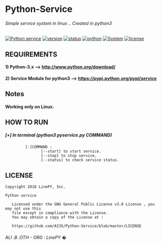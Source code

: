 # Python-Service
###### Simple service system in linux .. Created in python3

[![Python service](https://img.shields.io/badge/build-passing-brightgreen.svg)]()
[![version](https://img.shields.io/badge/version-1.0.0-green.svg)]()
[![status](https://img.shields.io/badge/status-Beta-yellowgreen.svg)]()
[![python](https://img.shields.io/badge/python-3.x-blue.svg)](http://www.python.org/download/)
[![System](https://img.shields.io/badge/System-linux%20only-orange.svg)]()
[![license](https://img.shields.io/badge/license-GNU-blue.svg)](https://github.com/AI35/Python-Service/blob/master/LICENSE)

## REQUIREMENTS
#### 1) Python-3.x --> http://www.python.org/download/
#### 2) Service Module for python3 --> https://pypi.python.org/pypi/service

## Notes
#### Working only on Linux.

## HOW TO RUN 

##### [+] In terminal (python3 pyservice.py COMMAND)
             [-]COMMAND : 
                    [--start] to start service.
                    [--stop] to stop service.
                    [--status] to check service status.
                
## LICENSE
```
Copyright 2018 LinePY, Inc.

Python service

   Licensed under the GNU General Public License v3.0 License , you may not use this
   file except in compliance with the License.
   You may obtain a copy of the License at :

   https://github.com/AI35/Python-Service/blob/master/LICENSE
```
###### ALI .B .OTH - ORG : LinePY �
